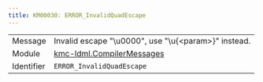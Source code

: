 ```yaml
---
title: KM00030: ERROR_InvalidQuadEscape
---
```


|            |           |
|------------|---------- |
| Message    | Invalid escape "\\u0000", use "\\u\{&lt;param&gt;\}" instead\. |
| Module     | [kmc-ldml.CompilerMessages](kmc-ldml.compilermessages) |
| Identifier | `ERROR_InvalidQuadEscape` |


